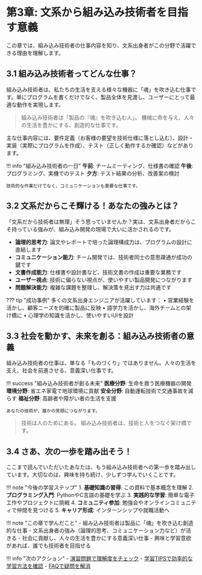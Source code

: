 # 第3章: 文系から組み込み技術者を目指す意義

この章では、組み込み技術者の仕事内容を知り、文系出身者がこの分野で活躍できる理由を理解します。

## 3.1 組み込み技術者ってどんな仕事？

組み込み技術者は、私たちの生活を支える様々な機器に「魂」を吹き込む仕事です。単にプログラムを書くだけでなく、製品全体を見渡し、ユーザーにとって最適な動作を実現します。

> 組み込み技術者は「製品の『魂』を吹き込む人」。
> 機械に命を与え、人々の生活を豊かにする、創造的な仕事です。

主な仕事内容には、<span class="custom-tooltip" data-tooltip="システムに必要な機能や性能を明確に定義すること。開発の最初の重要なステップ。">要件定義</span>（お客様の要望を技術仕様に落とし込む）、設計・実装（実際にプログラムを作成）、<span class="custom-tooltip" data-tooltip="開発したシステムが正しく動作するか確認する作業。品質保証の重要な工程。">テスト</span>（正しく動作するか確認）などがあります。

!!! info "組み込み技術者の一日"
    **午前**: チームミーティング、仕様書の確認
    **午後**: プログラミング、実機でのテスト
    **夕方**: テスト結果の分析、改善案の検討
    
    技術的な作業だけでなく、コミュニケーションも重要な仕事です。

## 3.2 文系だからこそ輝ける！あなたの強みとは？

「文系だから技術者は無理」そう思っていませんか？実は、文系出身者だからこそ持っている強みが、組み込み開発の現場で大いに活かされるのです。

- **論理的思考力**: 論文やレポートで培った論理構成力は、プログラムの設計に直結します
- **コミュニケーション能力**: チーム開発では、技術者同士の意思疎通が成功の鍵です
- **文書作成能力**: 仕様書や設計書など、技術文書の作成は重要な業務です
- **ユーザー視点**: 技術に偏らない視点が、使いやすい製品開発につながります
- **問題解決能力**: 複雑な課題を整理し、解決策を見出す力は共通です

??? tip "成功事例"
    多くの文系出身エンジニアが活躍しています：
    • 営業経験を活かし、顧客ニーズを的確に製品に反映
    • 語学力を活かし、海外チームとの架け橋に
    • 心理学の知識を活かし、使いやすいUIを設計

## 3.3 社会を動かす、未来を創る：組み込み技術者の意義

組み込み技術者の仕事は、単なる「ものづくり」ではありません。人々の生活を支え、社会を前進させる、意義深い仕事です。

!!! success "組み込み技術者が創る未来"
    **医療分野**: 生命を救う医療機器の開発
    **環境分野**: 省エネ家電で地球環境に貢献
    **安全分野**: 自動運転技術で交通事故を減らす
    **福祉分野**: 高齢者や障がい者の生活を支援
    
    あなたの技術が、誰かの笑顔につながります。

> 技術は人のためにある。
> 組み込み技術者は、技術と人をつなぐ架け橋です。

## 3.4 さあ、次の一歩を踏み出そう！

ここまで読んでいただいたあなたは、もう組み込み技術者への第一歩を踏み出しています。大切なのは、興味を持ち続け、少しずつ学んでいくことです。

!!! note "今後の学習ステップ"
    1. **基礎知識の習得**: この資料で基本概念を理解
    2. **プログラミング入門**: PythonやC言語の基礎を学ぶ
    3. **実践的な学習**: 簡単な電子工作やプロジェクトに挑戦
    4. **コミュニティ参加**: 勉強会やオンラインコミュニティで仲間を見つける
    5. **キャリア形成**: インターンシップや就職活動へ

!!! note "この章で学んだこと"
    - 組み込み技術者は製品に「魂」を吹き込む創造的な仕事
    - 文系出身者の強み（論理的思考、コミュニケーション力など）が活きる
    - 社会に貢献し、人々の生活を豊かにする意義深い仕事
    - 興味と学習意欲があれば、誰でも技術者を目指せる

!!! info "次のアクション"
    - [演習問題で理解度をチェック](../exercises.md)
    - [学習TIPSで効率的な学習方法を確認](../tips.md)
    - [FAQで疑問を解消](../faq.md)
